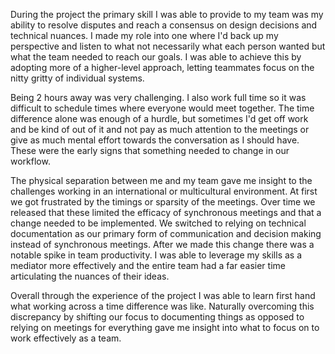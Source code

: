 During the project the primary skill I was able to provide to my team was my ability to resolve disputes and reach a consensus on design decisions and technical nuances. I made my role into one where I'd back up my perspective and listen to what not necessarily what each person wanted but what the team needed to reach our goals. I was able to achieve this by adopting more of a higher-level approach, letting teammates focus on the nitty gritty of individual systems.

Being 2 hours away was very challenging. I also work full time so it was difficult to schedule times where everyone would meet together. The time difference alone was enough of a hurdle, but sometimes I'd get off work and be kind of out of it and not pay as much attention to the meetings or give as much mental effort towards the conversation as I should have. These were the early signs that something needed to change in our workflow.

The physical separation between me and my team gave me insight to the challenges working in an international or multicultural environment. At first we got frustrated by the timings or sparsity of the meetings. Over time we released that these limited the efficacy of synchronous meetings and that a change needed to be implemented. We switched to relying on technical documentation as our primary form of communication and decision making instead of synchronous meetings. After we made this change there was a notable spike in team productivity. I was able to leverage my skills as a mediator more effectively and the entire team had a far easier time articulating the nuances of their ideas.

Overall through the experience of the project I was able to learn first hand what working across a time difference was like. Naturally overcoming this discrepancy by shifting our focus to documenting things as opposed to relying on meetings for everything gave me insight into what to focus on to work effectively as a team.